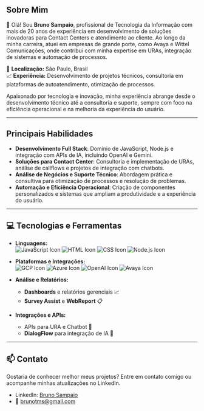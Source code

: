 ## Sobre Mim

👋 Olá! Sou **Bruno Sampaio**, profissional de Tecnologia da Informação com mais de 20 anos de experiência em desenvolvimento de soluções inovadoras para Contact Centers e atendimento ao cliente. Ao longo da minha carreira, atuei em empresas de grande porte, como Avaya e Wittel Comunicações, onde contribui com minha expertise em URAs, integração de sistemas e automação de processos.

🌆 **Localização:** São Paulo, Brasil  
📈 **Experiência:** Desenvolvimento de projetos técnicos, consultoria em plataformas de autoatendimento, otimização de processos.

Apaixonado por tecnologia e inovação, minha experiência abrange desde o desenvolvimento técnico até a consultoria e suporte, sempre com foco na eficiência operacional e na melhoria da experiência do usuário. 

---

## Principais Habilidades

- **Desenvolvimento Full Stack**: Domínio de JavaScript, Node.js e integração com APIs de IA, incluindo OpenAI e Gemini.
- **Soluções para Contact Center**: Consultoria e implementação de URAs, análise de callflows e projetos de integração com chatbots.
- **Análise de Negócios e Suporte Técnico**: Abordagem prática e consultiva para otimização de processos e resolução de problemas.
- **Automação e Eficiência Operacional**: Criação de componentes personalizados e sistemas que ampliam a produtividade e a experiência do usuário.

---

## 💻 Tecnologias e Ferramentas

- **Linguagens:**  
  ![JavaScript Icon](https://img.shields.io/badge/JavaScript-323330?style=for-the-badge&logo=javascript&logoColor=F7DF1E)
  ![HTML Icon](https://img.shields.io/badge/HTML5-E34F26?style=for-the-badge&logo=html5&logoColor=white)
  ![CSS Icon](https://img.shields.io/badge/CSS3-1572B6?style=for-the-badge&logo=css3&logoColor=white)
  ![Node.js Icon](https://img.shields.io/badge/Node.js-339933?style=for-the-badge&logo=nodedotjs&logoColor=white)

- **Plataformas e Integrações:**  
  ![GCP Icon](https://img.shields.io/badge/Google_Cloud-4285F4?style=for-the-badge&logo=google-cloud&logoColor=white)
  ![Azure Icon](https://img.shields.io/badge/Microsoft_Azure-0078D4?style=for-the-badge&logo=microsoft-azure&logoColor=white)
  ![OpenAI Icon](https://img.shields.io/badge/OpenAI-412991?style=for-the-badge&logo=openai&logoColor=white)
  ![Avaya Icon](https://img.shields.io/badge/Avaya-FF0000?style=for-the-badge&logo=avaya&logoColor=white)

- **Análise e Relatórios:**  
  - **Dashboards** e relatórios gerenciais 📈
  - **Survey Assist** e **WebReport** 📋

- **Integrações e APIs:**  
  - APIs para URA e Chatbot 🔗
  - **DialogFlow** para integração de IA 🤖

---

## 📫 Contato

Gostaria de conhecer melhor meus projetos? Entre em contato comigo ou acompanhe minhas atualizações no LinkedIn.

- LinkedIn: [Bruno Sampaio](https://www.linkedin.com/in/brunosampaioconsultorura/)
- 📧 [brunotms@gmail.com](mailto:brunotms@gmail.com)
